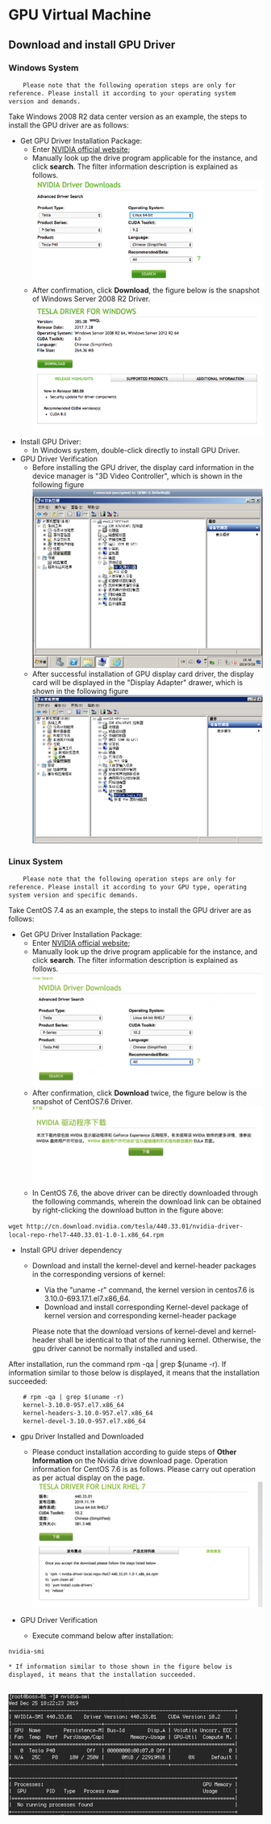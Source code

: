 # GPU Virtual Machine


## Download and install GPU Driver

### Windows System


		Please note that the following operation steps are only for reference. Please install it according to your operating system version and demands.

Take Windows 2008 R2 data center version as an example, the steps to install the GPU driver are as follows:

* Get GPU Driver Installation Package:
	* Enter [NVIDIA official website](https://www.nvidia.com/Download/Find.aspx);
	* Manually look up the drive program applicable for the instance, and click **search**. The filter information description is explained as follows. <br>![](../../../../../image/vm/GPUdriver1.png)
	* After confirmation, click **Download**, the figure below is the snapshot of Windows Server 2008 R2 Driver. <br>![](../../../../../image/vm/GPUdriver2.png)
* Install GPU Driver:
	* In Windows system, double-click directly to install GPU Driver.
* GPU Driver Verification
	* Before installing the GPU driver, the display card information in the device manager is "3D Video Controller", which is shown in the following figure <br>![](../../../../../image/vm/GPUdriver3.png)
	* After successful installation of GPU display card driver, the display card will be displayed in the "Display Adapter" drawer, which is shown in the following figure <br>![](../../../../../image/vm/GPUdriver4.png)

### Linux System

		Please note that the following operation steps are only for reference. Please install it according to your GPU type, operating system version and specific demands.
		
Take CentOS 7.4 as an example, the steps to install the GPU driver are as follows:

* Get GPU Driver Installation Package:
	* Enter [NVIDIA official website](https://www.nvidia.com/Download/Find.aspx);
	* Manually look up the drive program applicable for the instance, and click **search**. The filter information description is explained as follows. <br>![](../../../../../image/vm/GPUdriver5new.png)
	* After confirmation, click **Download** twice, the figure below is the snapshot of CentOS7.6 Driver. <br>![](../../../../../image/vm/GPUdriver6nnew.png)
	* In CentOS 7.6, the above driver can be directly downloaded through the following commands, wherein the download link can be obtained by right-clicking the download button in the figure above:
	
`wget http://cn.download.nvidia.com/tesla/440.33.01/nvidia-driver-local-repo-rhel7-440.33.01-1.0-1.x86_64.rpm`
	
* Install GPU driver dependency
	* Download and install the kernel-devel and kernel-header packages in the corresponding versions of kernel:
		* Via the "uname -r" command, the kernel version in centos7.6 is 3.10.0-693.17.1.el7.x86_64.
		* Download and install corresponding Kernel-devel package of kernel version and corresponding kernel-header package
		
		Please note that the download versions of kernel-devel and kernel-header shall be identical to that of the running kernel. Otherwise, the gpu driver cannot be normally installed and used.
		
After installation, run the command rpm -qa | grep $(uname -r). If information similar to those below is displayed, it means that the installation succeeded:
```
	# rpm -qa | grep $(uname -r)
	kernel-3.10.0-957.el7.x86_64
	kernel-headers-3.10.0-957.el7.x86_64
	kernel-devel-3.10.0-957.el7.x86_64
```

* gpu Driver Installed and Downloaded
	* Please conduct installation according to guide steps of **Other Information** on the Nvidia drive download page. Operation information for CentOS 7.6 is as follows. Please carry out operation as per actual display on the page. <br>![](../../../../../image/vm/GPUdriver11.png)

* GPU Driver Verification
	* Execute command below after installation:
```
nvidia-smi

```
	
	* If information similar to those shown in the figure below is displayed, it means that the installation succeeded.
<br>![](../../../../../image/vm/GPUdriver10new.png)
	
